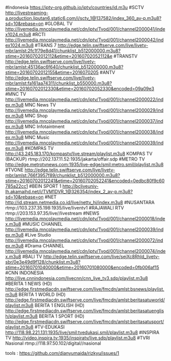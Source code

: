#Indonesia 
https://iptv-org.github.io/iptv/countries/id.m3u
#SCTV
http://livestreaming-a.production.liputan6.static6.com/i/sctv_1@137582/index_360_av-p.m3u8?sd=10&rebase=on
#GLOBAL TV
http://livemedia.mncplaymedia.net/cdn/iptv/Tvod/001/channel2000041/index1024.m3u8
#RCTI
http://livemedia.mncplaymedia.net/cdn/iptv/Tvod/001/channel2000042/index1024.m3u8
#TRANS 7
http://edge.telin.swiftserve.com/live/livetv-mbr/amlst:2fc1f79e8d41/chunklist_b512000000.m3u8?stime=20160702012112&etime=20160702052112&e
#TRANSTV
http://edge.telin.swiftserve.com/live/livetv-mbr/amlst:45136ac6f640/chunklist_b512000000.m3u8?stime=20160702012155&etime=2016070205
#ANTV
http://edge.telin.swiftserve.com/live/livetv-mbr/amlst:fa161aa74311/chunklist_b550000.m3u8?stime=20160702012330&etime=20160702052330&encoded=09a09e3
#MNC TV
http://livemedia.mncplaymedia.net/cdn/iptv/Tvod/001/channel2000022/index.m3u8
MNC News TV
http://livemedia.mncplaymedia.net/cdn/iptv/Tvod/001/channel2000029/index.m3u8
MNC Shop
http://livemedia.mncplaymedia.net/cdn/iptv/Tvod/001/channel2000037/index.m3u8
MNC Infotaintment
http://livemedia.mncplaymedia.net/cdn/iptv/Tvod/001/channel2000038/index.m3u8
MNC Music
http://livemedia.mncplaymedia.net/cdn/iptv/Tvod/001/channel2000039/index.m3u8
#KOMPAS TV
http://43.245.183.170/kompastv/live.stream/playlist.m3u8
KOMPAS TV (BACKUP)
rtmp://202.137.11.52:1935/jakarta/offair.sdp
#METRO TV
http://edge.metrotvnews.com:1935/live-edge/smil:metro.smil/playlist.m3u8
#TVONE
http://edge.telin.swiftserve.com/live/livetv-mbr/amlst:766f3957f89/chunklist_b512000000.m3u8?stime=20160702012241&etime=20160702052241&encoded=0edbc80f9c60785a22cc1
#BEIN SPORT 1
http://bcliveuniv-lh.akamaihd.net/i/TVM1DVR_1@326354/index_2_av-p.m3u8?sd=10&rebase=on
#NET
http://id.stream.netmedia.co.id/live/nettv_hi/index.m3u8
#NUSANTARA
rtmp://103.237.35.198:1935/live/liventv1
#RAJAWALI RTV
rtmp://203.153.97.35/live//livestream
#NEWS
http://livemedia.mncplaymedia.net/cdn/iptv/Tvod/001/channel2000018/index.m3u8
#MUSIC CHANNEL
http://livemedia.mncplaymedia.net/cdn/iptv/Tvod/001/channel2000039/index.m3u8
#Live Studio
http://livemedia.mncplaymedia.net/cdn/iptv/Tvod/001/channel2000072/index.m3u8
#Drama CHANNEL
http://livemedia.mncplaymedia.net/cdn/iptv/Tvod/001/channel2000074/index.m3u8
#BALI TV
http://edge.telin.swiftserve.com/live/sejXc8RhId_livetv-sbr/0e3e49d9f128/chunklist.m3u8?stime=20160701040000&etime=20160701080000&encoded=0fb006af15
#CNN INDONESIA
http://live.cnnindonesia.com/livecnn/cnn_live_tv3.sdp/playlist.m3u8
#BERITA 1 NEWS (HD)
http://edge.firstmediacdn.swiftserve.com/live/fmcdn/amlst:bsnews/playlist.m3u8
BERITA 1 WORLD (HD)
http://edge.firstmediacdn.swiftserve.com/live/fmcdn/amlst:beritasatuworld/playlist.m3u8
 BERITA 1 ENGLISH (HD)
http://edge.firstmediacdn.swiftserve.com/live/fmcdn/amlst:beritasatuenglish/playlist.m3u8
BERITA 1 SPORT (HD)
http://edge.firstmediacdn.swiftserve.com/live/fmcdn/amlst:beritasatusport/playlist.m3u8
#TV-EDUKASI
http://118.98.221.131:1935/live/smil:tvedukasi.smil/playlist.m3u8
#INSPIRA TV
http://video.inspira.tv:1935/inspiratv/live.sdp/playlist.m3u8
#TVRI Nasional
rtmp://118.97.50.102/digital//nasional


tools : https://github.com/dianyumaida/rizkyu/issues/1
